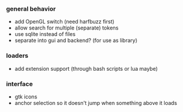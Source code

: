 
### general behavior
* add OpenGL switch (need harfbuzz first)
* allow search for multiple (separate) tokens
* use sqlite instead of files
* separate into gui and backend? (for use as library)

### loaders
* add extension support (through bash scripts or lua maybe)

### interface
* gtk icons
* anchor selection so it doesn't jump when something above it loads
